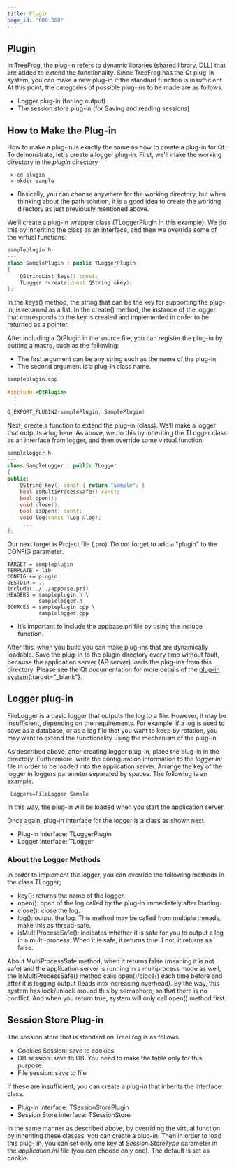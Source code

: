 ```yaml
---
title: Plugin
page_id: "080.060"
---
```


## Plugin

In TreeFrog, the plug-in refers to dynamic libraries (shared library, DLL) that are added to extend the functionality. Since TreeFrog has the Qt plug-in system, you can make a new plug-in if the standard function is insufficient. At this point, the categories of possible plug-ins to be made are as follows.

* Logger plug-in (for log output)
* The session store plug-in (for Saving and reading sessions)
 
## How to Make the Plug-in

How to make a plug-in is exactly the same as how to create a plug-in for Qt. To demonstrate, let's create a logger plug-in. First, we'll make the working directory in the *plugin* directory

```
 > cd plugin 
 > mkdir sample
```

- Basically, you can choose anywhere for the working directory, but when thinking about the path solution, it is a good idea to create the working directory as just previously mentioned above.

We’ll create a plug-in wrapper class (TLoggerPlugin in this example). We do this by inheriting the class as an interface, and then we override some of the virtual functions.

```c++
sampleplugin.h
---
class SamplePlugin : public TLoggerPlugin
{
    QStringList keys() const;
    TLogger *create(const QString &key);
};
```
 
In the keys() method, the string that can be the key for supporting the plug-in, is returned as a list. In the create() method, the instance of the logger that corresponds to the key is created and implemented in order to be returned as a pointer.

After including a QtPlugin in the source file, you can register the plug-in by putting a macro, such as the following: 

* The first argument can be any string such as the name of the plug-in
* The second argument is a plug-in class name.

```c++
sampleplugin.cpp
---
#include <QtPlugin>
  :
  :
Q_EXPORT_PLUGIN2(samplePlugin, SamplePlugin)
```

Next, create a function to extend the plug-in (class). We’ll make a logger that outputs a log here. As above, we do this by inheriting the TLogger class as an interface from logger, and then override some virtual function.

```c++
samplelogger.h
---
class SampleLogger : public TLogger
{
public:
    QString key() const { return "Sample"; }
    bool isMultiProcessSafe() const;
    bool open();
    void close();
    bool isOpen() const;
    void log(const TLog &log);
     ...
};
``` 
 
Our next target is Project file (.pro). Do not forget to add a "plugin" to the CONFIG parameter.

```
TARGET = sampleplugin
TEMPLATE = lib
CONFIG += plugin
DESTDIR = ..
include(../../appbase.pri)
HEADERS = sampleplugin.h \
          samplelogger.h
SOURCES = sampleplugin.cpp \
          samplelogger.cpp
```

- It’s important to include the appbase.pri file by using the include function.

After this, when you build you can make plug-ins that are dynamically loadable. Save the plug-in to the plugin directory every time without fault, because the application server (AP server) loads the plug-ins from this directory.
Please see the Qt documentation for more details of the [plug-in system](http://doc.qt.io/qt-5/plugins-howto.html){:target="_blank"}.

## Logger plug-in

FileLogger is a basic logger that outputs the log to a file. However, it may be insufficient, depending on the requirements. For example, if a log is used to save as a database, or as a log file that you want to keep by rotation, you may want to extend the functionality using the mechanism of the plug-in.

As described above, after creating logger plug-in, place the plug-in in the directory. Furthermore, write the configuration information to the *logger.ini* file in order to be loaded into the application server. Arrange the key of the logger in loggers parameter separated by spaces. The following is an example.

```
 Loggers=FileLogger Sample
```

In this way, the plug-in will be loaded when you start the application server.

Once again, plug-in interface for the logger is a class as shown next.

* Plug-in interface: TLoggerPlugin
* Logger interface: TLogger
 

### About the Logger Methods

In order to implement the logger, you can override the following methods in the class TLogger;

* key(): returns the name of the logger.
* open(): open of the log called by the plug-in immediately after loading.
* close(): close the log.
* log(): output the log. This method may be called from multiple threads, make this as thread-safe.
* isMultiProcessSafe(): indicates whether it is safe for you to output a log in a multi-process. When it is safe, it returns true. I not, it returns as false.

About MultiProcessSafe method, when it returns false (meaning it is not safe) and the application server is running in a multiprocess mode as well, the isMultiProcessSafe() method calls open()/close() each time before and after it is logging output (leads into increasing overhead). 
By the way, this system has lock/unlock around this by semaphore, so that there is no conflict. And when you return true, system will only call open() method first.
 

## Session Store Plug-in

The session store that is standard on TreeFrog is as follows.

* Cookies Session: save to cookies
* DB session: save to DB. You need to make the table only for this purpose.
* File session: save to file

If these are insufficient, you can create a plug-in that inherits the interface class.

* Plug-in interface: TSessionStorePlugin
* Session Store interface: TSessionStore

In the same manner as described above, by overriding the virtual function by inheriting these classes, you can create a plug-in. Then in order to load this plug- in, you can set only one key at *Session.StoreType* parameter in the *application.ini* file (you can choose only one). The default is set as cookie.